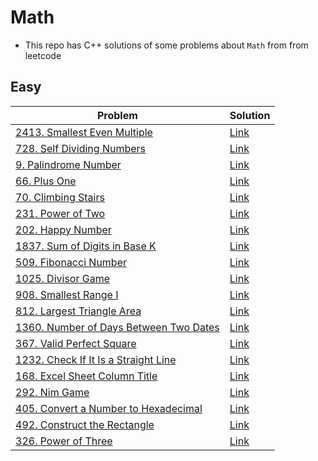 # Math
- This repo has C++ solutions of some problems about `Math` from from leetcode
## Easy
|Problem|Solution|
|-------|--------|
|[2413. Smallest Even Multiple](https://leetcode.com/problems/smallest-even-multiple/)|[Link](Solutions/2413-Samllest_Even_Multiple.cpp)|
|[728. Self Dividing Numbers](https://leetcode.com/problems/self-dividing-numbers/)|[Link](Solutions/728-Self_diving_numbers.cpp)|
|[9. Palindrome Number](https://leetcode.com/problems/palindrome-number/)|[Link](Solutions/9-Palindrome-Number.cpp)|
|[66. Plus One](https://leetcode.com/problems/plus-one/)|[Link](Solutions/66-plus_one.cpp)|
|[70. Climbing Stairs](https://leetcode.com/problems/climbing-stairs/)|[Link](Solutions/70-Climbing_Stairs.cpp)|
|[231. Power of Two](https://leetcode.com/problems/power-of-two/)|[Link](Solutions/231-Power_Of_Two.cpp)|
|[202. Happy Number](https://leetcode.com/problems/happy-number/)|[Link](Solutions/202-Happy_Number.cpp)|
|[1837. Sum of Digits in Base K](https://leetcode.com/problems/sum-of-digits-in-base-k/)|[Link](Solutions/1837-Sum_of_Digits_in_base_k.cpp)|
|[509. Fibonacci Number](https://leetcode.com/problems/fibonacci-number/)|[Link](Solutions/509-Fibonacci_Number.cpp)|
|[1025. Divisor Game](https://leetcode.com/problems/divisor-game/)|[Link](Solutions/1025-Divisor_Game.cpp)|
|[908. Smallest Range I](https://leetcode.com/problems/smallest-range-i/)|[Link](Solutions/908-Smallest_Range_I.cpp)|
|[812. Largest Triangle Area](https://leetcode.com/problems/largest-triangle-area/)|[Link](Solutions/812-Largest_Triangle_Area.cpp)|
|[1360. Number of Days Between Two Dates](https://leetcode.com/problems/number-of-days-between-two-dates/)|[Link](Solutions/1360-Number_of_Days_Between_Two_Dates.cpp)|
|[367. Valid Perfect Square](https://leetcode.com/problems/valid-perfect-square/)|[Link](Solutions/367-Valid_Prefect_Square.cpp)|
|[1232. Check If It Is a Straight Line](https://leetcode.com/problems/check-if-it-is-a-straight-line/)|[Link](Solutions/1232-Check_If_It_Is_a_Stright_Line.cpp)|
|[168. Excel Sheet Column Title](https://leetcode.com/problems/excel-sheet-column-title/)|[Link](Solutions/168-Excel_Sheet_Column_Title.cpp)|
|[292. Nim Game](https://leetcode.com/problems/nim-game/)|[Link](Solutions/292-Nim_Game.cpp)|
|[405. Convert a Number to Hexadecimal](https://leetcode.com/problems/convert-a-number-to-hexadecimal/)|[Link](Solutions/405-Convert_a_Number_to_Hexadecimal.cpp)|
|[492. Construct the Rectangle](https://leetcode.com/problems/construct-the-rectangle/)|[Link](Solutions/492-Construct_The_Rectangle.cpp)|
|[326. Power of Three](https://leetcode.com/problems/power-of-three/)|[Link](Solutions/326-Power_or_three.cpp)|